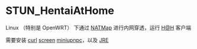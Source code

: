 # STUN_HentaiAtHome
Linux （特别是 OpenWRT） 下通过 [NATMap](https://github.com/heiher/natmap) 进行内网穿透，运行 [H@H](https://ehwiki.org/wiki/Hentai@Home) 客户端

需要安装 [curl](https://curl.se/) [screen](https://www.gnu.org/software/screen/) [miniupnpc](http://miniupnp.free.fr/)，以及 [JRE](https://docs.oracle.com/goldengate/1212/gg-winux/GDRAD/java.htm)
